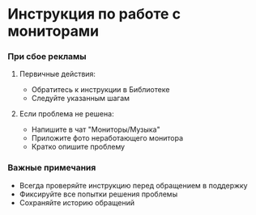 # Инструкция по работе с мониторами

### При сбое рекламы
1. Первичные действия:
   - Обратитесь к инструкции в Библиотеке
   - Следуйте указанным шагам

2. Если проблема не решена:
   - Напишите в чат "Мониторы/Музыка"
   - Приложите фото неработающего монитора
   - Кратко опишите проблему

### Важные примечания
- Всегда проверяйте инструкцию перед обращением в поддержку
- Фиксируйте все попытки решения проблемы
- Сохраняйте историю обращений